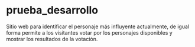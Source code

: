 # prueba_desarrollo
Sitio web para identificar el personaje más influyente actualmente, de igual forma permite a los visitantes votar por los personajes disponibles y mostrar los resultados de la votación.
